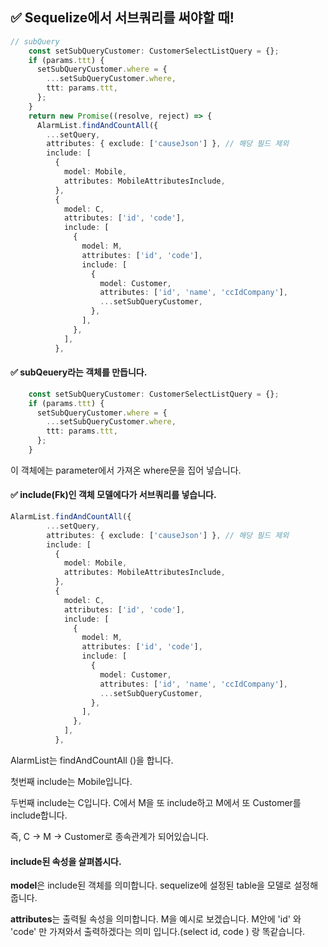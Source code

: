 ## ✅ Sequelize에서 서브쿼리를 써야할 때!

```ts
// subQuery
    const setSubQueryCustomer: CustomerSelectListQuery = {};
    if (params.ttt) {
      setSubQueryCustomer.where = {
        ...setSubQueryCustomer.where,
        ttt: params.ttt,
      };
    }
    return new Promise((resolve, reject) => {
      AlarmList.findAndCountAll({
        ...setQuery,
        attributes: { exclude: ['causeJson'] }, // 해당 필드 제외
        include: [
          {
            model: Mobile,
            attributes: MobileAttributesInclude,
          },
          {
            model: C,
            attributes: ['id', 'code'],
            include: [
              {
                model: M,
                attributes: ['id', 'code'],
                include: [
                  {
                    model: Customer,
                    attributes: ['id', 'name', 'ccIdCompany'],
                    ...setSubQueryCustomer,
                  },
                ],
              },
            ],
          },
```

#### ✅ subQeuery라는 객체를 만듭니다. 

```ts
    const setSubQueryCustomer: CustomerSelectListQuery = {};
    if (params.ttt) {
      setSubQueryCustomer.where = {
        ...setSubQueryCustomer.where,
        ttt: params.ttt,
      };
    }
```

이 객체에는 parameter에서 가져온 where문을 집어 넣습니다.



#### ✅ include(Fk)인 객체 모델에다가 서브쿼리를 넣습니다.

```ts
AlarmList.findAndCountAll({
        ...setQuery,
        attributes: { exclude: ['causeJson'] }, // 해당 필드 제외
        include: [
          {
            model: Mobile,
            attributes: MobileAttributesInclude,
          },
          {
            model: C,
            attributes: ['id', 'code'],
            include: [
              {
                model: M,
                attributes: ['id', 'code'],
                include: [
                  {
                    model: Customer,
                    attributes: ['id', 'name', 'ccIdCompany'],
                    ...setSubQueryCustomer,
                  },
                ],
              },
            ],
          },
```

AlarmList는 findAndCountAll ()을 합니다.

첫번째 include는 Mobile입니다.

두번째 include는 C입니다. C에서 M을 또 include하고 M에서 또 Customer를 include합니다.

즉, C -> M -> Customer로 종속관계가 되어있습니다. 

#### include된 속성을 살펴봅시다.

**model**은 include된 객체를 의미합니다. sequelize에 설정된 table을 모델로 설정해줍니다.

**attributes**는 출력될 속성을 의미합니다. M을 예시로 보겠습니다. M안에 'id' 와 'code' 만 가져와서 출력하겠다는 의미 입니다.(select id, code ) 랑 똑같습니다.



